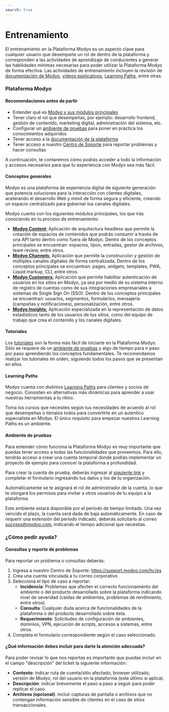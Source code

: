 ```yaml
---
search: true
---
```


# Entrenamiento

El entrenamiento en la Plataforma Modyo es un aspecto clave para cualquier usuario que desempeñe un rol de dentro de la plataforma y corresponden a las actividades de aprendizaje de conducentes a generar las habilidades mínimas necesarias para poder utilizar la Plataforma Modyo de forma efectiva. Las actividades de entrenamiento incluyen la revisión de [documentación de Modyo](/es/platform), [videos explicativos](https://www.youtube.com/channel/UCfss-k1zmkszMoNKzYRoGew), [Learning Paths](https://help.modyo.com/es/articles/6928873-como-aprender-a-usar-modyo), entre otras.

### Plataforma Modyo

#### Recomendaciones antes de partir
- Entender qué es [Modyo y sus módulos principales](https://www.modyo.com/platform)
- Tener claro el rol que desempeñas, por ejemplo: desarrollo frontend, gestión de contenido, marketing digital, administración del sistema, etc.
- Configurar un [ambiente de pruebas](https://platform.modyo.cloud/try) para poner en práctica los conocimientos adquiridos
- Tener acceso a la [documentación de la plataforma](/es/platform/core)
- Tener acceso a nuestro [Centro de Soporte](https://support.modyo.com/hc/es) para reportar problemas y hacer consultas

A continuación, te contaremos cómo podrás acceder a todo la información y accesos necesarios para que tu experiencia con Modyo sea más fácil.

#### Conceptos generales
Modyo es una plataforma de experiencia digital de siguiente generación que potencia soluciones para la interacción con clientes digitales, acelerando el desarrollo Web y móvil de forma segura y eficiente, creando un espacio centralizado para gobernar tus canales digitales.

Modyo cuenta con los siguientes módulos principales, los que irás conociendo en tu proceso de entrenamiento:
- [**Modyo Content**:](/es/platform/content) Aplicación de arquitectura headless que permite la creación de espacios de contenidos que podrás consumir a través de una API tanto dentro como fuera de Modyo. Dentro de los conceptos principales se encuentran: espacios, tipos, entradas, gestor de archivos, team review, entre otros.
- [**Modyo Channels**:](/es/platform/channels) Aplicación que permite la construcción y gestión de múltiples canales digitales de forma centralizada. Dentro de los conceptos principales se encuentran: pages, widgets, templates, PWA, Liquid markup, CLI, entre otros.
- [**Modyo Customers**:](/es/platform/customers) Aplicación que permite habilitar autenticación de usuarios en los sitios en Modyo, ya sea por medio de su sistema interno de registro de cuentas como de sus integraciones empresariales a sistemas de Single Sign On (SSO). Dentro de los conceptos principales se encuentran: usuarios, segmentos, formularios, mensajería (campañas y notificaciones), personalización, entre otros.
- [**Modyo Insights**:](/es/platform/insights) Aplicación especializada en la representación de datos estadísticos tanto de los usuarios de tus sitios, como del equipo de trabajo que crea el contenido y los canales digitales.

#### Tutoriales
Los [tutoriales](https://help.modyo.com/es/collections/4032221-tutoriales) son la forma más fácil de iniciarte en la Plataforma Modyo. Sólo se requiere de un [ambiente de pruebas](/es/platform/training.html#ambiente-de-pruebas) y algo de tiempo para ir paso por paso aprendiendo los conceptos fundamentales.
Te recomendamos realizar los tutoriales en orden, siguiendo todos los pasos que se presentan en ellos.

#### Learning Paths
Modyo cuenta con distintos [Learning Paths](https://help.modyo.com/es/articles/6928873-como-aprender-a-usar-modyo) para clientes y socios de negocio. Consisten en alternativas más dinámicas para aprender a usar nuestras herramientas a tu ritmo.

Toma los cursos que necesites según tus necesidades de acuerdo al rol que desempeñas o tómalos todos para convertirte en un autentico especialista en Modyo. El único requisito para empezar nuestros Learning Paths es un ambiente.


#### Ambiente de pruebas
Para entender cómo funciona la Plataforma Modyo es muy importante que puedas tener acceso a todas las funcionalidades que proveemos. Para ello, tendrás acceso a crear una cuenta temporal donde podrás implementar un proyecto de ejemplo para conocer la plataforma a profundidad.

Para crear la cuenta de prueba, deberás ingresar al [siguiente link](https://platform.modyo.cloud/try) y completar el formulario ingresando tus datos y los de tu organización.

Automáticamente se te asignará el rol de administrador de la cuenta, lo que te otorgará los permisos para invitar a otros usuarios de tu equipo a la plataforma.

Este ambiente estará disponible por el período de tiempo limitado. Una vez vencido el plazo, la cuenta será dada de baja automáticamente. En caso de requerir una extensión del período indicado, deberás solicitarlo al correo [success@modyo.com](mailto:success@modyo.com), indicando el tiempo adicional que necesitas.

### ¿Cómo pedir ayuda?

#### Consultas y reporte de problemas
Para reportar un problema o consultas deberás:
1. Ingresa a nuestro Centro de Soporte: https://support.modyo.com/hc/es
2. Crea una cuenta vinculada a tu correo corporativo
3. Selecciona el tipo de caso a reportar:
    - **Incidencia**: Problemas que afecten el correcto funcionamiento del ambiente o del producto desarrollado sobre la plataforma indicando nivel de severidad (caídas de ambientes, problemas de rendimiento, entre otros).
    - **Consulta**: Cualquier duda acerca de funcionalidades de la plataforma o del producto desarrollado sobre ésta.
    - **Requerimiento**: Solicitudes de configuración de ambientes, dominios, VPN, ejecución de scripts, accesos a sistemas, entre otros.
4. Completa el formulario correspondiente según el caso seleccionado.

#### ¿Qué información debes incluir para darte la atención adecuada?
Para poder revisar lo que nos reportas es importante que puedas incluir en el campo "descripción" del ticket la siguiente información:
- **Contexto**: indicar ruta de cuenta/sitio afectado, browser utilizado, versión de Modyo, rol del usuario en la plataforma (este último si aplica).
- **Descripción**: indicar brevemente el paso a paso a seguir para poder replicar el caso.
- **Archivos (opcional)**: incluir capturas de pantalla o archivos que no contengan información sensible de clientes en el caso de sitios transaccionales.